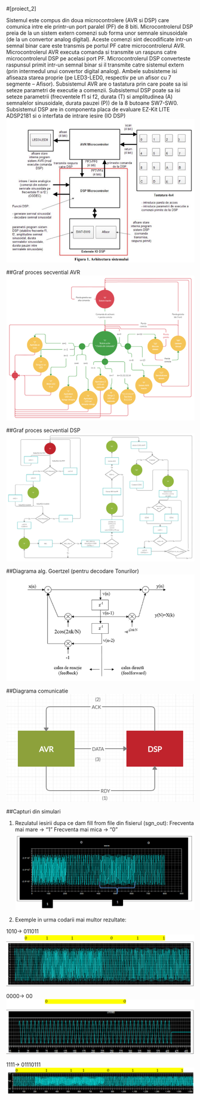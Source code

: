 #[proiect_2]

Sistemul este compus din doua microcontrolere (AVR si DSP) care comunica intre ele printr-un
port paralel (PF) de 8 biti. Microcontrolerul DSP preia de la un sistem extern comenzi sub forma unor
semnale sinusoidale (de la un convertor analog digital). Aceste comenzi sint decodificate intr-un semnal
binar care este transmis pe portul PF catre microcontrolerul AVR. Microcontrolerul AVR executa
comanda si transmite un raspuns catre microcontrolerul DSP pe acelasi port PF. Microcontrolerul DSP
converteste raspunsul primit intr-un semnal binar si il transmite catre sistemul extern (prin intermedul
unui convertor digital analog). Ambele subsisteme isi afiseaza starea proprie (pe LED3-LED0, respectiv pe
un afisor cu 7 segmente – Afisor). Subsistemul AVR are o tastatura prin care poate sa isi seteze
parametri de executie a comenzii. Subsistemul DSP poate sa isi seteze parametrii (frecventele f1 si f2,
durata (T) si amplitudinea (A) semnalelor sinusoidale, durata pauzei (P)) de la 8 butoane SW7-SW0.
Subsistemul DSP are in componenta placa de evaluare EZ-Kit LITE ADSP2181 si o interfata de intrare
iesire (IO DSP)
![img_3.png](img/img_3.png)


##Graf proces secvential AVR 
![img.png](img/img.png)

##Graf proces secvential  DSP
![img_2.png](img/img_2.png)

##Diagrama alg. Goertzel (pentru decodare Tonurilor)
![img_6.png](img/img_6.png)

##Diagrama comunicatie 
![img_4.png](img/img_4.png)

##Capturi din simulari
1. Rezulatul iesirii dupa ce dam fill from file din fisierul (sgn_out):
    Frecventa mai mare -> “1” Frecventa mai mica -> “0”
![img_5.png](img/img_5.png)



2. Exemple in urma codarii mai multor rezultate:
  
1010-> 011011
![img_7.png](img/img_7.png)


0000-> 00
![img_8.png](img/img_8.png)

1111-> 01110111
![img_9.png](img/img_9.png)

